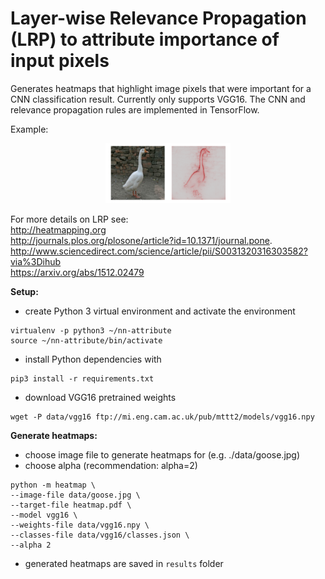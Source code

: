 # Layer-wise Relevance Propagation (LRP) to attribute importance of input pixels
Generates heatmaps that highlight image pixels that were important for a CNN classification result.
Currently only supports VGG16. The CNN and relevance propagation rules are implemented in TensorFlow.

Example:

<div align="center">
  <img src="https://raw.githubusercontent.com/clennan/nn-attribute/master/src/readme_files/results.png" style="width: 200px;">
</div>

For more details on LRP see:  
http://heatmapping.org  
http://journals.plos.org/plosone/article?id=10.1371/journal.pone.  
http://www.sciencedirect.com/science/article/pii/S0031320316303582?via%3Dihub  
https://arxiv.org/abs/1512.02479


**Setup:**
- create Python 3 virtual environment and activate the environment
```
virtualenv -p python3 ~/nn-attribute
source ~/nn-attribute/bin/activate
```

- install Python dependencies with
```
pip3 install -r requirements.txt
```


- download VGG16 pretrained weights
```
wget -P data/vgg16 ftp://mi.eng.cam.ac.uk/pub/mttt2/models/vgg16.npy
```


**Generate heatmaps:**
- choose image file to generate heatmaps for (e.g. ./data/goose.jpg)
- choose alpha (recommendation: alpha=2)
```
python -m heatmap \
--image-file data/goose.jpg \
--target-file heatmap.pdf \
--model vgg16 \
--weights-file data/vgg16.npy \
--classes-file data/vgg16/classes.json \
--alpha 2
```

- generated heatmaps are saved in `results` folder
